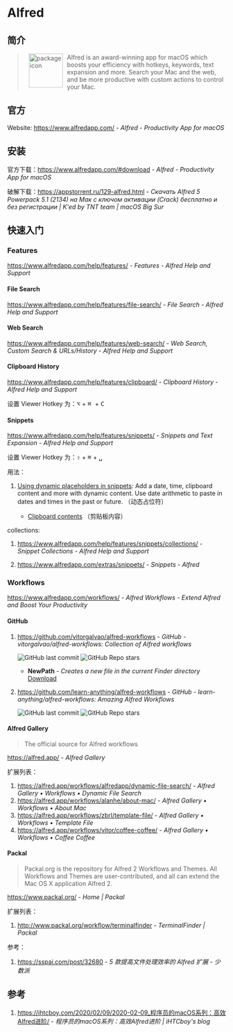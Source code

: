 # Alfred

## 简介

> <img src="https://www.alfredapp.com/media/logo4@2x.png" alt="package icon" align="left" width="78" hspace="10" vspace="0"> Alfred is an award-winning app for macOS which boosts your efficiency with hotkeys, keywords, text expansion and more. Search your Mac and the web, and be more productive with custom actions to control your Mac.

## 官方

Website: https://www.alfredapp.com/ - *Alfred - Productivity App for macOS*

## 安装

官方下载：https://www.alfredapp.com/#download - *Alfred - Productivity App for macOS*

破解下载：https://appstorrent.ru/129-alfred.html - *Скачать Alfred 5 Powerpack 5.1 (2134) на Мак с ключом активации (Crack) бесплатно и без регистрации | K'ed by TNT team | macOS Big Sur*

## 快速入门

### Features

https://www.alfredapp.com/help/features/ - *Features - Alfred Help and Support*

#### File Search

https://www.alfredapp.com/help/features/file-search/ - *File Search - Alfred Help and Support*

#### Web Search

https://www.alfredapp.com/help/features/web-search/ - *Web Search, Custom Search & URLs/History - Alfred Help and Support*

#### Clipboard History

https://www.alfredapp.com/help/features/clipboard/ - *Clipboard History - Alfred Help and Support*

设置 Viewer Hotkey 为：<kbd>⌥</kbd> + <kbd>⌘ </kbd> + <kbd>C</kbd>

#### Snippets

https://www.alfredapp.com/help/features/snippets/ - *Snippets and Text Expansion - Alfred Help and Support*

设置 Viewer Hotkey 为：<kbd>⇧</kbd> + <kbd>⌘</kbd> + <kbd>␣</kbd>

用法：

1. [Using dynamic placeholders in snippets](https://www.alfredapp.com/help/features/snippets/#dynamic): Add a date, time, clipboard content and more with dynamic content. Use date arithmetic to paste in dates and times in the past or future. （动态占位符）

    - [Clipboard contents](https://www.alfredapp.com/help/workflows/advanced/placeholders/#clipboard) （剪贴板内容）

collections:

1. https://www.alfredapp.com/help/features/snippets/collections/ - *Snippet Collections - Alfred Help and Support*

2. https://www.alfredapp.com/extras/snippets/ - *Snippets - Alfred*

### Workflows

https://www.alfredapp.com/workflows/ - *Alfred Workflows - Extend Alfred and Boost Your Productivity*

#### GitHub

1. https://github.com/vitorgalvao/alfred-workflows - *GitHub - vitorgalvao/alfred-workflows: Collection of Alfred workflows*

    ![GitHub last commit](https://badgen.net/github/last-commit/vitorgalvao/alfred-workflows?icon=github&color=blue)
    ![GitHub Repo stars](https://img.shields.io/github/stars/vitorgalvao/alfred-workflows?style=social)

    - **NewPath** - *Creates a new file in the current Finder directory* [Download](https://raw.githubusercontent.com/vitorgalvao/alfred-workflows/master/NewPath/NewPath.alfredworkflow)

2. https://github.com/learn-anything/alfred-workflows - *GitHub - learn-anything/alfred-workflows: Amazing Alfred Workflows*

    ![GitHub last commit](https://badgen.net/github/last-commit/learn-anything/alfred-workflows?icon=github&color=blue)
    ![GitHub Repo stars](https://img.shields.io/github/stars/learn-anything/alfred-workflows?style=social)

#### Alfred Gallery

> The official source for Alfred workflows

https://alfred.app/ - *Alfred Gallery*

扩展列表：

1. https://alfred.app/workflows/alfredapp/dynamic-file-search/ - *Alfred Gallery • Workflows • Dynamic File Search*
2. https://alfred.app/workflows/alanhe/about-mac/ - *Alfred Gallery • Workflows • About Mac*
3. https://alfred.app/workflows/zbrl/template-file/ - *Alfred Gallery • Workflows • Template File*
4. https://alfred.app/workflows/vitor/coffee-coffee/ - *Alfred Gallery • Workflows • Coffee Coffee*

#### Packal

> Packal.org is the repository for Alfred 2 Workflows and Themes. All Workflows and Themes are user-contributed, and all can extend the Mac OS X application Alfred 2.

https://www.packal.org/ - *Home | Packal*

扩展列表：

1. http://www.packal.org/workflow/terminalfinder - *TerminalFinder | Packal*

参考：

1. https://sspai.com/post/32680 - *5 款提高文件处理效率的 Alfred 扩展 - 少数派*

## 参考

1. https://ihtcboy.com/2020/02/09/2020-02-09_程序员的macOS系列：高效Alfred进阶/ - *程序员的macOS系列：高效Alfred进阶 | iHTCboy's blog*
